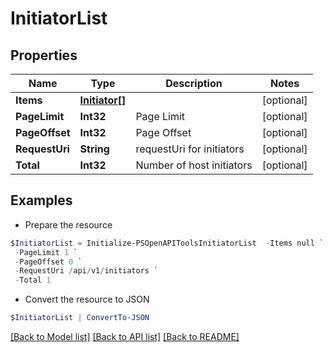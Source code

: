 # InitiatorList
## Properties

Name | Type | Description | Notes
------------ | ------------- | ------------- | -------------
**Items** | [**Initiator[]**](Initiator.md) |  | [optional] 
**PageLimit** | **Int32** | Page Limit | [optional] 
**PageOffset** | **Int32** | Page Offset | [optional] 
**RequestUri** | **String** | requestUri for initiators | [optional] 
**Total** | **Int32** | Number of host initiators | [optional] 

## Examples

- Prepare the resource
```powershell
$InitiatorList = Initialize-PSOpenAPIToolsInitiatorList  -Items null `
 -PageLimit 1 `
 -PageOffset 0 `
 -RequestUri /api/v1/initiators `
 -Total 1
```

- Convert the resource to JSON
```powershell
$InitiatorList | ConvertTo-JSON
```

[[Back to Model list]](../README.md#documentation-for-models) [[Back to API list]](../README.md#documentation-for-api-endpoints) [[Back to README]](../README.md)

